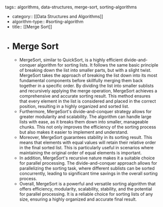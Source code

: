 tags:: algorithms, data-structures, merge-sort, sorting-algorithms

- category:: [[Data Structures and Algorithms]]
- algorithm-type:: #sorting-algorithm
- title:: [[Merge Sort]]
- # Merge Sort
	- MergeSort, similar to QuickSort, is a highly efficient divide-and-conquer algorithm for sorting lists. It follows the same basic principle of breaking down the list into smaller parts, but with a slight twist. MergeSort takes the approach of breaking the list down into its most fundamental components before skillfully merging them back together in a specific order. By dividing the list into smaller sublists and recursively applying the merge operation, MergeSort achieves a comprehensive and accurate sorting result. This method ensures that every element in the list is considered and placed in the correct position, resulting in a highly organized and sorted list.
	- Furthermore, MergeSort's divide-and-conquer strategy allows for greater modularity and scalability. The algorithm can handle large lists with ease, as it breaks them down into smaller, manageable chunks. This not only improves the efficiency of the sorting process but also makes it easier to implement and understand.
	- Moreover, MergeSort guarantees stability in its sorting result. This means that elements with equal values will retain their relative order in the final sorted list. This is particularly useful in scenarios where maintaining the original order of equal elements is important.
	- In addition, MergeSort's recursive nature makes it a suitable choice for parallel processing. The divide-and-conquer approach allows for parallelizing the sorting task, where different sublists can be sorted concurrently, leading to significant time savings in the overall sorting process.
	- Overall, MergeSort is a powerful and versatile sorting algorithm that offers efficiency, modularity, scalability, stability, and the potential for parallel processing. It is a reliable choice for sorting lists of any size, ensuring a highly organized and accurate final result.